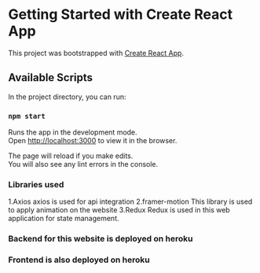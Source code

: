 # Getting Started with Create React App

This project was bootstrapped with [Create React App](https://github.com/facebook/create-react-app).

## Available Scripts

In the project directory, you can run:

### `npm start`

Runs the app in the development mode.\
Open [http://localhost:3000](http://localhost:3000) to view it in the browser.

The page will reload if you make edits.\
You will also see any lint errors in the console.


### Libraries used
1.Axios
axios is used for api integration
2.framer-motion
This library is used to apply animation on the website
3.Redux
Redux is used in this web application for state management.

### Backend for this website is deployed on heroku 

### Frontend is also deployed on heroku


